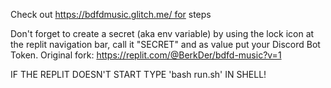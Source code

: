 Check out https://bdfdmusic.glitch.me/ for steps

Don't forget to create a secret (aka env variable) by using the lock icon at the replit navigation bar, call it "SECRET" and as value put your Discord Bot Token. Original fork: https://replit.com/@BerkDer/bdfd-music?v=1

IF THE REPLIT DOESN'T START TYPE 'bash run.sh' IN SHELL!